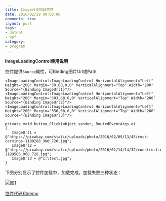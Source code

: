 ```yaml
---
title: Image异步加载控件
date: 2016/02/29 00:00:00
comments: true
layout: post
tags:
- dotnet
- wpf
category: 
- program
---
```


**ImageLoadingControl使用说明**

控件提供`Source`属性，可Binding图片Url或Path

	<ImageLoadingControl:ImageLoadingControl HorizontalAlignment="Left" Height="200" Margin="30,68,0,0" VerticalAlignment="Top" Width="200"  Source="{Binding ImageUrl1}"/>
	<ImageLoadingControl:ImageLoadingControl HorizontalAlignment="Left" Height="200" Margin="303,68,0,0" VerticalAlignment="Top" Width="200" Source="{Binding ImageUrl2}"/>
	<ImageLoadingControl:ImageLoadingControl HorizontalAlignment="Left" Height="200" Margin="556,68,0,0" VerticalAlignment="Top" Width="200" Source="{Binding ImageUrl3}"/>

	private void button_Click(object sender, RoutedEventArgs e)
    {
       ImageUrl1 = @"https://pixabay.com/static/uploads/photo/2016/02/09/13/45/rock-carvings-1189288_960_720.jpg";
       ImageUrl2 = @"https://pixabay.com/static/uploads/photo/2016/02/14/14/32/construction-1199586_960_720.jpg";
       ImageUrl3 = @"c:\test.jpg";
    }


下图分别显示了控件加载中，加载完成，加载失败三种状态：

<img source='\images\2016\imagecontrol1.png' alt='图1' />


[控件代码和demo](https://github.com/sonicrang/ImageLoadingControl)
